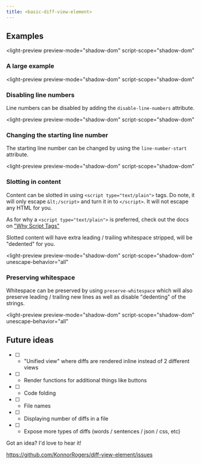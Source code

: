 ```yaml
---
title: <basic-diff-view-element>
---
```


<basic-diff-view-element hidden></basic-diff-view-element>

## Examples

<light-preview
  preview-mode="shadow-dom"
  script-scope="shadow-dom"
>

  <script slot="code" type="text/plain">
    <basic-diff-view-element
      old-value="const x = 'Hello World'"
      new-value="
        const y = 'Hello Moto'
        console.log(y)
      "
    >

    </basic-diff-view-element>
  </script>
</light-preview>

### A large example

<light-preview
  preview-mode="shadow-dom"
  script-scope="shadow-dom"
>
  <script slot="code" type="text/plain">
    <basic-diff-view-element
    >
    </basic-diff-view-element>
    <script type="module">
      ;(async () => {
        const viewer = document.querySelector("basic-diff-view-element")
        const newValue = await (await fetch("https://raw.githubusercontent.com/praneshr/react-diff-viewer/master/examples/src/diff/javascript/new.rjs")).text()

        const oldValue = await (await fetch("https://raw.githubusercontent.com/praneshr/react-diff-viewer/master/examples/src/diff/javascript/old.rjs")).text()

        /** Do these at the same time to prevent flashing. */
        viewer.newValue = newValue
        viewer.oldValue = oldValue
      })()
    &lt;/script>
  </script>
</light-preview>

### Disabling line numbers

Line numbers can be disabled by adding the `disable-line-numbers` attribute.

<light-preview
  preview-mode="shadow-dom"
  script-scope="shadow-dom"
>
  <script slot="code" type="text/plain">
    <basic-diff-view-element
      disable-line-numbers=""
      old-value="const x = 'Hello World'"
      new-value="
        const y = 'Hello Moto'
        console.log(y)
      "
    ></basic-diff-view-element>
  </script>
</light-preview>

### Changing the starting line number

The starting line number can be changed by using the `line-number-start` attribute.

<light-preview
  preview-mode="shadow-dom"
  script-scope="shadow-dom"
>

  <script slot="code" type="text/plain">
    <basic-diff-view-element
      line-number-start="35"
      old-value="const x = 'Hello World'"
      new-value="
        const y = 'Hello Moto'
        console.log(y)
      "
    ></basic-diff-view-element>
  </script>
</light-preview>

### Slotting in content

Content can be slotted in using `<script type="text/plain">` tags. Do note, it will only escape `&lt;/script>` and turn it in to `</script>`. It will not escape any HTML for you.

As for why a `<script type="text/plain">` is preferred, check out the docs on ["Why Script Tags"](/references/why-script-tags/)

Slotted content will have extra leading / trailing whitespace stripped, will be "dedented" for you.

<light-preview
  preview-mode="shadow-dom"
  script-scope="shadow-dom"
  unescape-behavior="all"
>
  <script slot="code" type="text/plain">
    <basic-diff-view-element
    >
      <script slot="old-value" type="text/plain">
        <div>Hello World</div>
      &lt;/script>
      <script slot="new-value" type="text/plain">
        <span>Hello World</span>
      &lt;/script>
    </basic-diff-view-element>
  </script>
</light-preview>

### Preserving whitespace

Whitespace can be preserved by using `preserve-whitespace` which will also preserve leading / trailing new lines as well as disable "dedenting" of the strings.

<light-preview
  preview-mode="shadow-dom"
  script-scope="shadow-dom"
  unescape-behavior="all"
>
  <script slot="code" type="text/plain">
    <basic-diff-view-element
      preserve-whitespace
    >
      <script slot="old-value" type="text/plain">

        <div>Hello World</div>

      &lt;/script>
      <script slot="new-value" type="text/plain">

        <span>Hello World</span>

      &lt;/script>
    </basic-diff-view-element>
  </script>
</light-preview>

## Future ideas

- [ ] - "Unified view" where diffs are rendered inline instead of 2 different views
- [ ] - Render functions for additional things like buttons
- [ ] - Code folding
- [ ] - File names
- [ ] - Displaying number of diffs in a file
- [ ] - Expose more types of diffs (words / sentences / json / css, etc)

Got an idea? I'd love to hear it!

<https://github.com/KonnorRogers/diff-view-element/issues>

